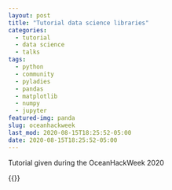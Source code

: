 ```yaml
---
layout: post
title: "Tutorial data science libraries"
categories:
  - tutorial
  - data science
  - talks
tags:
  - python
  - community 
  - pyladies
  - pandas
  - matplotlib
  - numpy
  - jupyter
featured-img: panda
slug: oceanhackweek
last_mod: 2020-08-15T18:25:52-05:00
date: 2020-08-15T18:25:52-05:00
---
```


Tutorial given during the OceanHackWeek 2020
<!--more-->

{{<youtube CTUAgpvfze0>}}